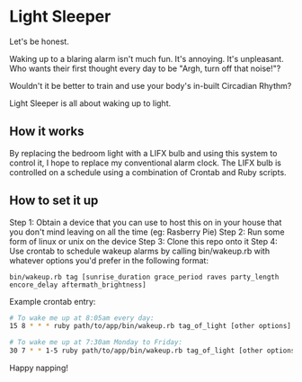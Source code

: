 # Light Sleeper

Let's be honest.

Waking up to a blaring alarm isn't much fun. It's annoying. It's unpleasant. Who wants their first thought every day to be "Argh, turn off that noise!"?

Wouldn't it be better to train and use your body's in-built Circadian Rhythm?

Light Sleeper is all about waking up to light.

## How it works

By replacing the bedroom light with a LIFX bulb and using this system to control it, I hope to replace my conventional alarm clock. The LIFX bulb is controlled on a schedule using a combination of Crontab and Ruby scripts.

## How to set it up

Step 1: Obtain a device that you can use to host this on in your house that you don't mind leaving on all the time (eg: Rasberry Pie)
Step 2: Run some form of linux or unix on the device
Step 3: Clone this repo onto it
Step 4: Use crontab to schedule wakeup alarms by calling bin/wakeup.rb with whatever options you'd prefer in the following format:

```shell
bin/wakeup.rb tag [sunrise_duration grace_period raves party_length encore_delay aftermath_brightness]
```

Example crontab entry:

```bash
# To wake me up at 8:05am every day:
15 8 * * * ruby path/to/app/bin/wakeup.rb tag_of_light [other options]

# To wake me up at 7:30am Monday to Friday:
30 7 * * 1-5 ruby path/to/app/bin/wakeup.rb tag_of_light [other options]

```

Happy napping!